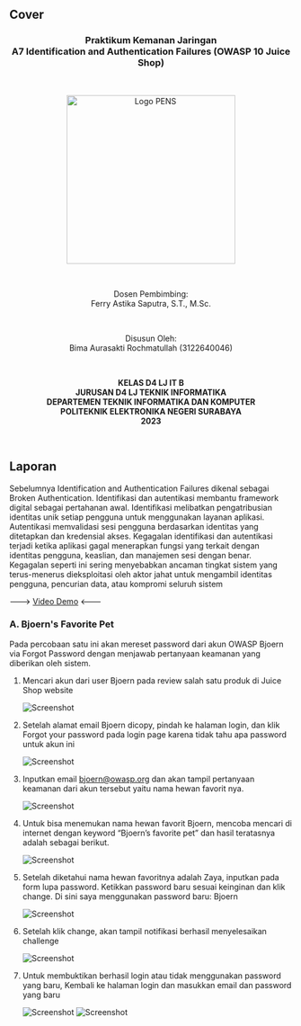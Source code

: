 ## Cover

<h3 align="center">
    <b>Praktikum Kemanan Jaringan</b><br>
    A7 Identification and Authentication Failures (OWASP 10 Juice Shop)
</h3>
<br>
<p align="center">
  <img src="../../public/logo_pens.png" alt="Logo PENS" width="300">
</p>
<br>
<p align="center">
    Dosen Pembimbing:<br>
    Ferry Astika Saputra, S.T., M.Sc.
</p>
<br>
<p align="center">
    Disusun Oleh:<br>
    Bima Aurasakti Rochmatullah (3122640046)
</p>
<br>
<p align="center">
    <b>
        KELAS D4 LJ IT B <br>
        JURUSAN D4 LJ TEKNIK INFORMATIKA <br>
        DEPARTEMEN TEKNIK INFORMATIKA DAN KOMPUTER <br> 
        POLITEKNIK ELEKTRONIKA NEGERI SURABAYA <br>
        2023
    </b>
</p>
<br>


## Laporan

Sebelumnya Identification and Authentication Failures dikenal sebagai Broken Authentication. Identifikasi dan autentikasi membantu framework digital sebagai pertahanan awal. Identifikasi melibatkan pengatribusian identitas unik setiap pengguna untuk menggunakan layanan aplikasi. Autentikasi memvalidasi sesi pengguna berdasarkan identitas yang ditetapkan dan kredensial akses. Kegagalan identifikasi dan autentikasi terjadi ketika aplikasi gagal menerapkan fungsi yang terkait dengan identitas pengguna, keaslian, dan manajemen sesi dengan benar. Kegagalan seperti ini sering menyebabkan ancaman tingkat sistem yang terus-menerus dieksploitasi oleh aktor jahat untuk mengambil identitas pengguna, pencurian data, atau kompromi seluruh sistem

---> [Video Demo](https://drive.google.com/drive/folders/1PE0PXa1lkr7EXYPnLLwehOOLdQ2jlo73?usp=share_link) <---


### A. Bjoern's Favorite Pet

Pada percobaan satu ini akan mereset password dari akun OWASP Bjoern via Forgot Password dengan menjawab pertanyaan keamanan yang diberikan oleh sistem.

1. Mencari akun dari user Bjoern pada review salah satu produk di Juice Shop website

    ![Screenshot](images/1.png)

2. Setelah alamat email Bjoern dicopy, pindah ke halaman login, dan klik Forgot your password pada login page karena tidak tahu apa password untuk akun ini

    ![Screenshot](images/2.png)

3. Inputkan email bjoern@owasp.org dan akan tampil pertanyaan keamanan dari akun tersebut yaitu nama hewan favorit nya.

    ![Screenshot](images/3.png)

4. Untuk bisa menemukan nama hewan favorit Bjoern, mencoba mencari di internet dengan keyword “Bjoern’s favorite pet” dan hasil teratasnya adalah sebagai berikut.

    ![Screenshot](images/4.png)

5. Setelah diketahui nama hewan favoritnya adalah Zaya, inputkan pada form lupa password. Ketikkan password baru sesuai keinginan dan klik change. Di sini saya menggunakan password baru: Bjoern

    ![Screenshot](images/5.png)

6. Setelah klik change, akan tampil notifikasi berhasil menyelesaikan challenge

    ![Screenshot](images/6.png)

7. Untuk membuktikan berhasil login atau tidak menggunakan password yang baru, Kembali ke halaman login dan masukkan email dan password yang baru

    ![Screenshot](images/7-1.png)
    ![Screenshot](images/7-2.png)
